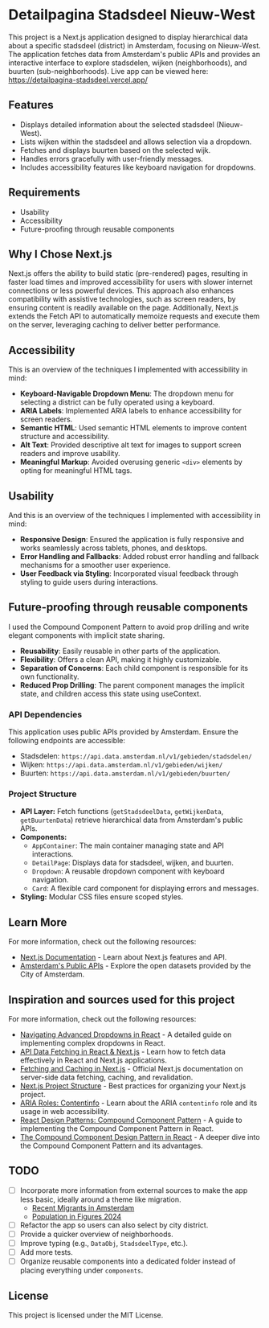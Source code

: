 # Detailpagina Stadsdeel Nieuw-West

This project is a Next.js application designed to display hierarchical data about a specific stadsdeel (district) in
Amsterdam, focusing on Nieuw-West. The application fetches data from Amsterdam's public APIs and provides an interactive
interface to explore stadsdelen, wijken (neighborhoods), and buurten (sub-neighborhoods).
Live app can be viewed here: https://detailpagina-stadsdeel.vercel.app/

## Features

- Displays detailed information about the selected stadsdeel (Nieuw-West).
- Lists wijken within the stadsdeel and allows selection via a dropdown.
- Fetches and displays buurten based on the selected wijk.
- Handles errors gracefully with user-friendly messages.
- Includes accessibility features like keyboard navigation for dropdowns.

## Requirements

- Usability
- Accessibility
- Future-proofing through reusable components

## Why I Chose Next.js

Next.js offers the ability to build static (pre-rendered) pages, resulting in faster load times and improved
accessibility for users with slower internet connections or less powerful devices. This approach also enhances
compatibility with assistive technologies, such as screen readers, by ensuring content is readily available on the page.
Additionally, Next.js extends the Fetch API to automatically memoize requests and execute them on the server, leveraging
caching to deliver better performance.

## Accessibility

This is an overview of the techniques I implemented with accessibility in mind:

- **Keyboard-Navigable Dropdown Menu**: The dropdown menu for selecting a district can be fully operated using a keyboard.
- **ARIA Labels**: Implemented ARIA labels to enhance accessibility for screen readers.
- **Semantic HTML**: Used semantic HTML elements to improve content structure and accessibility.
- **Alt Text**: Provided descriptive alt text for images to support screen readers and improve usability.
- **Meaningful Markup**: Avoided overusing generic `<div>` elements by opting for meaningful HTML tags.

## Usability

And this is an overview of the techniques I implemented with accessibility in mind:

- **Responsive Design**: Ensured the application is fully responsive and works seamlessly across tablets, phones, and desktops.
- **Error Handling and Fallbacks**: Added robust error handling and fallback mechanisms for a smoother user experience.
- **User Feedback via Styling**: Incorporated visual feedback through styling to guide users during interactions.

## Future-proofing through reusable components

I used the Compound Component Pattern to avoid prop drilling and write elegant components with implicit state sharing.

- **Reusability**: Easily reusable in other parts of the application.
- **Flexibility**: Offers a clean API, making it highly customizable.
- **Separation of Concerns**: Each child component is responsible for its own functionality.
- **Reduced Prop Drilling**: The parent component manages the implicit state, and children access this state using useContext.

### API Dependencies

This application uses public APIs provided by Amsterdam. Ensure the following endpoints are accessible:

- Stadsdelen: `https://api.data.amsterdam.nl/v1/gebieden/stadsdelen/`
- Wijken: `https://api.data.amsterdam.nl/v1/gebieden/wijken/`
- Buurten: `https://api.data.amsterdam.nl/v1/gebieden/buurten/`

### Project Structure

- **API Layer:** Fetch functions (`getStadsdeelData`, `getWijkenData`, `getBuurtenData`) retrieve hierarchical data from
  Amsterdam's public APIs.
- **Components:**
    - `AppContainer`: The main container managing state and API interactions.
    - `DetailPage`: Displays data for stadsdeel, wijken, and buurten.
    - `Dropdown`: A reusable dropdown component with keyboard navigation.
    - `Card`: A flexible card component for displaying errors and messages.
- **Styling:** Modular CSS files ensure scoped styles.

## Learn More

For more information, check out the following resources:

- [Next.js Documentation](https://nextjs.org/docs) - Learn about Next.js features and API.
- [Amsterdam's Public APIs](https://data.amsterdam.nl) - Explore the open datasets provided by the City of Amsterdam.


## Inspiration and sources used for this project 

For more information, check out the following resources:

- [Navigating Advanced Dropdowns in React](https://www.behrouz.nl/article/navigating-advanced-dropdowns-in-react) - A detailed guide on implementing complex dropdowns in React.
- [API Data Fetching in React & Next.js](https://dev.to/rashidshamloo/api-data-fetching-in-react-nextjs-289d) - Learn how to fetch data effectively in React and Next.js applications.
- [Fetching and Caching in Next.js](https://nextjs.org/docs/app/building-your-application/data-fetching/fetching-caching-and-revalidating#fetching-data-on-the-server-with-fetch) - Official Next.js documentation on server-side data fetching, caching, and revalidation.
- [Next.js Project Structure](https://wityan.medium.com/next-js-project-structure-1531610bed71) - Best practices for organizing your Next.js project.
- [ARIA Roles: Contentinfo](https://developer.mozilla.org/en-US/docs/Web/Accessibility/ARIA/Roles/contentinfo_role) - Learn about the ARIA `contentinfo` role and its usage in web accessibility.
- [React Design Patterns: Compound Component Pattern](https://medium.com/@vitorbritto/react-design-patterns-compound-component-pattern-ec247f491294) - A guide to implementing the Compound Component Pattern in React.
- [The Compound Component Design Pattern in React](https://medium.com/@cassiecoding/react-design-pattern-compound-component-9c32df41fd8d) - A deeper dive into the Compound Component Pattern and its advantages.

## TODO

- [ ] Incorporate more information from external sources to make the app less basic, ideally around a theme like migration.
  - [Recent Migrants in Amsterdam](https://onderzoek.amsterdam.nl/artikel/recente-migranten-in-amsterdam)
  - [Population in Figures 2024](https://onderzoek.amsterdam.nl/artikel/bevolking-in-cijfers-2024)
- [ ] Refactor the app so users can also select by city district.
- [ ] Provide a quicker overview of neighborhoods.
- [ ] Improve typing (e.g., `DataObj`, `StadsdeelType`, etc.).
- [ ] Add more tests.
- [ ] Organize reusable components into a dedicated folder instead of placing everything under `components`.

## License

This project is licensed under the MIT License.

[//]: # (## Getting Started)

[//]: # ()

[//]: # (### Prerequisites)

[//]: # ()

[//]: # (Ensure you have the following installed on your system:)

[//]: # ()

[//]: # (- Node.js &#40;v16 or later recommended&#41;)

[//]: # (- npm, yarn, pnpm, or bun &#40;your choice of package manager&#41;)

[//]: # ()

[//]: # (### Installation)

[//]: # ()

[//]: # (1. Clone the repository:)

[//]: # ()

[//]: # (   ```bash)

[//]: # (   git clone https://github.com/michaelzon/detailpagina-stadsdeel.git)

[//]: # (   cd detailpagina-stadsdeel)

[//]: # (   ```)

[//]: # ()

[//]: # (2. Install dependencies:)

[//]: # ()

[//]: # (   ```bash)

[//]: # (   npm install)

[//]: # (   # or)

[//]: # (   yarn install)

[//]: # (   # or)

[//]: # (   pnpm install)

[//]: # (   ```)

[//]: # ()

[//]: # (### Running the Development Server)

[//]: # ()

[//]: # (Start the development server:)

[//]: # ()

[//]: # (```bash)

[//]: # (npm run dev)

[//]: # (# or)

[//]: # (yarn dev)

[//]: # (# or)

[//]: # (pnpm dev)

[//]: # (# or)

[//]: # (bun dev)

[//]: # (```)

[//]: # ()

[//]: # (Open [http://localhost:3000]&#40;http://localhost:3000&#41; in your browser to view the application.)

[//]: # (## Deployment)

[//]: # ()

[//]: # (To deploy the application:)

[//]: # ()

[//]: # (1. Build the project:)

[//]: # ()

[//]: # (   ```bash)

[//]: # (   npm run build)

[//]: # (   # or)

[//]: # (   yarn build)

[//]: # (   # or)

[//]: # (   pnpm build)

[//]: # (   ```)

[//]: # ()

[//]: # (2. Start the production server locally:)

[//]: # ()

[//]: # (   ```bash)

[//]: # (   npm start)

[//]: # (   # or)

[//]: # (   yarn start)

[//]: # (   # or)

[//]: # (   pnpm start)

[//]: # (   ```)

[//]: # ()

[//]: # (3. Alternatively, deploy the app on [Vercel]&#40;https://vercel.com/&#41; for production hosting. Check the [Next.js deployment documentation]&#40;https://nextjs.org/docs/deployment&#41; for details.)

[//]: # (### Local Development Tips)

[//]: # ()

[//]: # (- Use the browser's developer tools to debug API requests and responses.)

[//]: # (- Use the included `skeleton-loader.svg` to indicate loading states for data.)

[//]: # (## Author)

[//]: # ()

